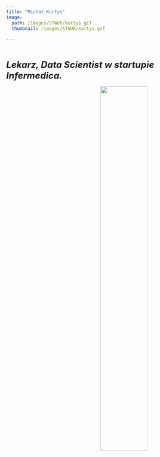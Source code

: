 ```yaml
---
title: "Michał Kurtys"
image: 
  path: /images/STWUR/kurtys.gif
  thumbnail: /images/STWUR/kurtys.gif
 
---
```

<br/>

***<font size=5>Lekarz, Data Scientist w startupie Infermedica.</font>***

[<img src='https://infermedica.com/images/schema-logo.png' id="logo" align="right" height="50%" width="50%"/>](http://infermedica.com/)


